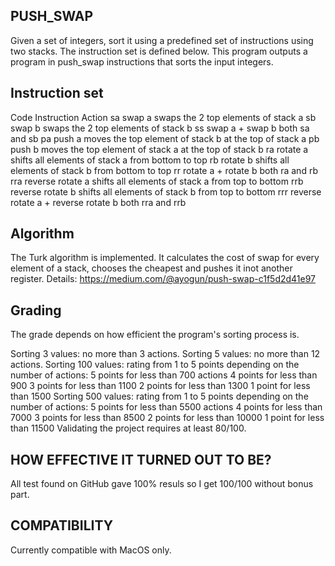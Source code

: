 ## PUSH_SWAP

Given a set of integers, sort it using a predefined set of instructions using two stacks. The instruction set is defined below. This program outputs a program in push_swap instructions that sorts the input integers.

## Instruction set

Code	Instruction	Action
sa	swap a	swaps the 2 top elements of stack a
sb	swap b	swaps the 2 top elements of stack b
ss	swap a + swap b	both sa and sb
pa	push a	moves the top element of stack b at the top of stack a
pb	push b	moves the top element of stack a at the top of stack b
ra	rotate a	shifts all elements of stack a from bottom to top
rb	rotate b	shifts all elements of stack b from bottom to top
rr	rotate a + rotate b	both ra and rb
rra	reverse rotate a	shifts all elements of stack a from top to bottom
rrb	reverse rotate b	shifts all elements of stack b from top to bottom
rrr	reverse rotate a + reverse rotate b	both rra and rrb

## Algorithm

The Turk algorithm is implemented. It calculates the cost of swap for every element 
of a stack, chooses the cheapest and pushes it inot another register.
Details: https://medium.com/@ayogun/push-swap-c1f5d2d41e97

##  Grading

The grade depends on how efficient the program's sorting process is.

Sorting 3 values: no more than 3 actions.
Sorting 5 values: no more than 12 actions.
Sorting 100 values: rating from 1 to 5 points depending on the number of actions:
5 points for less than 700 actions
4 points for less than 900
3 points for less than 1100
2 points for less than 1300
1 point for less than 1500
Sorting 500 values: rating from 1 to 5 points depending on the number of actions:
5 points for less than 5500 actions
4 points for less than 7000
3 points for less than 8500
2 points for less than 10000
1 point for less than 11500
Validating the project requires at least 80/100.

## HOW EFFECTIVE IT TURNED OUT TO BE?

All test found on GitHub gave 100% resuls so I get 100/100 without bonus part.

## COMPATIBILITY

Currently compatible with MacOS only.
